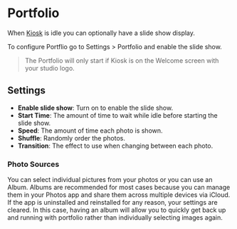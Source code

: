 # Portfolio

When [Kiosk](./kiosk.md) is idle you can optionally have a slide show display.

To configure Portflio go to Settings > Portfolio and enable the slide show.

> The Portfolio will only start if Kiosk is on the Welcome screen with your studio logo.

## Settings

- **Enable slide show**: Turn on to enable the slide show.
- **Start Time**: The amount of time to wait while idle before starting the slide show.
- **Speed**: The amount of time each photo is shown.
- **Shuffle**: Randomly order the photos.
- **Transition**: The effect to use when changing between each photo.

### Photo Sources

You can select individual pictures from your photos or you can use an Album. Albums are recommended for most cases because you can manage them in your Photos app and share them across multiple devices via iCloud. If the app is uninstalled and reinstalled for any reason, your settings are cleared. In this case, having an album will allow you to quickly get back up and running with portfolio rather than individually selecting images again.